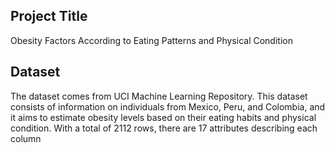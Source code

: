 ## Project Title

Obesity Factors According to Eating Patterns and Physical Condition

## Dataset

The dataset comes from UCI Machine Learning Repository. This dataset consists of information on individuals from Mexico, Peru, and Colombia, and it aims to estimate obesity levels based on their eating habits and physical condition. With a total of 2112 rows, there are 17 attributes describing each column
